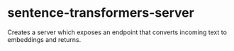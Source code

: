# sentence-transformers-server
Creates a server which exposes an endpoint that converts incoming text to embeddings and returns.
